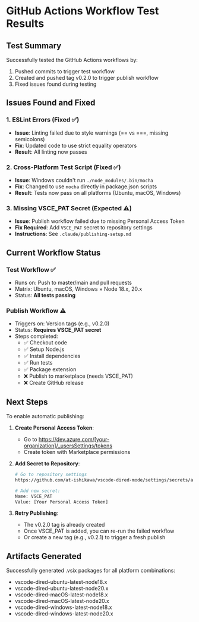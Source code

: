 # GitHub Actions Workflow Test Results

## Test Summary

Successfully tested the GitHub Actions workflows by:
1. Pushed commits to trigger test workflow
2. Created and pushed tag v0.2.0 to trigger publish workflow
3. Fixed issues found during testing

## Issues Found and Fixed

### 1. ESLint Errors (Fixed ✅)
- **Issue**: Linting failed due to style warnings (== vs ===, missing semicolons)
- **Fix**: Updated code to use strict equality operators
- **Result**: All linting now passes

### 2. Cross-Platform Test Script (Fixed ✅)
- **Issue**: Windows couldn't run `./node_modules/.bin/mocha`
- **Fix**: Changed to use `mocha` directly in package.json scripts
- **Result**: Tests now pass on all platforms (Ubuntu, macOS, Windows)

### 3. Missing VSCE_PAT Secret (Expected ⚠️)
- **Issue**: Publish workflow failed due to missing Personal Access Token
- **Fix Required**: Add `VSCE_PAT` secret to repository settings
- **Instructions**: See `.claude/publishing-setup.md`

## Current Workflow Status

### Test Workflow ✅
- Runs on: Push to master/main and pull requests
- Matrix: Ubuntu, macOS, Windows × Node 18.x, 20.x
- Status: **All tests passing**

### Publish Workflow ⚠️
- Triggers on: Version tags (e.g., v0.2.0)
- Status: **Requires VSCE_PAT secret**
- Steps completed:
  - ✅ Checkout code
  - ✅ Setup Node.js
  - ✅ Install dependencies
  - ✅ Run tests
  - ✅ Package extension
  - ❌ Publish to marketplace (needs VSCE_PAT)
  - ❌ Create GitHub release

## Next Steps

To enable automatic publishing:

1. **Create Personal Access Token**:
   - Go to https://dev.azure.com/[your-organization]/_usersSettings/tokens
   - Create token with Marketplace permissions

2. **Add Secret to Repository**:
   ```bash
   # Go to repository settings
   https://github.com/at-ishikawa/vscode-dired-mode/settings/secrets/actions
   
   # Add new secret:
   Name: VSCE_PAT
   Value: [Your Personal Access Token]
   ```

3. **Retry Publishing**:
   - The v0.2.0 tag is already created
   - Once VSCE_PAT is added, you can re-run the failed workflow
   - Or create a new tag (e.g., v0.2.1) to trigger a fresh publish

## Artifacts Generated

Successfully generated .vsix packages for all platform combinations:
- vscode-dired-ubuntu-latest-node18.x
- vscode-dired-ubuntu-latest-node20.x
- vscode-dired-macOS-latest-node18.x
- vscode-dired-macOS-latest-node20.x
- vscode-dired-windows-latest-node18.x
- vscode-dired-windows-latest-node20.x
